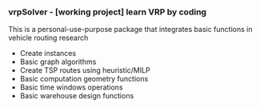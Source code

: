 ### vrpSolver - [working project] learn VRP by coding

This is a personal-use-purpose package that integrates basic functions in vehicle routing research

- Create instances
- Basic graph algorithms
- Create TSP routes using heuristic/MILP
- Basic computation geometry functions
- Basic time windows operations
- Basic warehouse design functions
